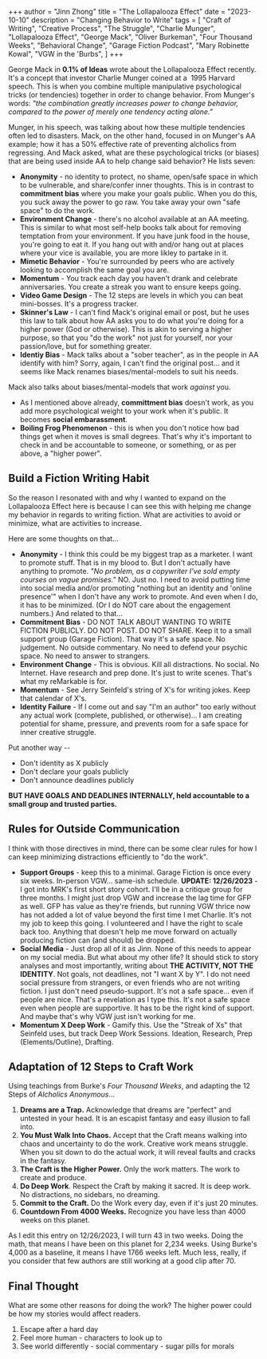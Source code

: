 +++
author = "Jinn Zhong"
title = "The Lollapalooza Effect"
date = "2023-10-10"
description = "Changing Behavior to Write"
tags = [
    "Craft of Writing",
    "Creative Process",
    "The Struggle",
    "Charlie Munger",
    "Lollapalooza Effect",
    "George Mack",
    "Oliver Burkeman",
    "Four Thousand Weeks",
    "Behavioral Change",
    "Garage Fiction Podcast",
    "Mary Robinette Kowal",
    "VGW in the 'Burbs",
]
+++

George Mack in **0.1% of Ideas** wrote about the Lollapalooza Effect recently.  It's a concept that investor Charlie Munger coined at a  1995 Harvard speech. This is when you combine multiple manipulative psychological tricks (or tendencies) together in order to change behavior. From Munger's words: _"the combination greatly increases power to change behavior, compared to the power of merely one tendency acting alone."_

Munger, in his speech, was talking about how these multiple tendencies often led to disasters. Mack, on the other hand, focused in on Munger's AA example; how it has a 50% effective rate of preventing alcholics from regressing. And Mack asked, what are these psychological tricks (or biases) that are being used inside AA to help change said behavior? He lists seven:

* **Anonymity** - no identity to protect, no shame, open/safe space in which to be vulnerable, and share/confer inner thoughts. This is in contrast to **commitment bias** where you make your goals public. When you do this, you suck away the power to go raw. You take away your own "safe space" to do the work.
* **Environment Change** - there's no alcohol available at an AA meeting. This is similar to what most self-help books talk about for removing temptation from your environment. If you have junk food in the house, you're going to eat it. If you hang out with and/or hang out at places where your vice is available, you are more likley to partake in it.
* **Mimetic Behavior** - You're surrounded by peers who are actively looking to accomplish the same goal you are.
* **Momentum** - You track each day you haven't drank and celebrate anniversaries. You create a streak you want to ensure keeps going.
* **Video Game Design** - The 12 steps are levels in which you can beat mini-bosses. It's a progress tracker.
* **Skinner's Law** - I can't find Mack's original email or post, but he uses this law to talk about how AA asks you to do what you're doing for a higher power (God or otherwise). This is akin to serving a higher purpose, so that you "do the work" not just for yourself, nor your passion/love, but for something greater.
* **Identiy Bias** - Mack talks about a "sober teacher", as in the people in AA identify with him? Sorry, again, I can't find the original post... and it seems like Mack renames biases/mental-models to suit his needs.

Mack also talks about biases/mental-models that work _against_ you.

* As I mentioned above already, **committment bias** doesn't work, as you add more psychological weight to your work when it's public. It becomes **social embarassment**.
* **Boiling Frog Phenomenon** - this is when you don't notice how bad things get when it moves is small degrees. That's why it's important to check in and be accountable to someone, or something, or as per above, a "higher power".

## Build a Fiction Writing Habit

So the reason I resonated with and why I wanted to expand on the Lollapalooza Effect here is because I can see this with helping me change my behavior in regards to writing fiction. What are activities to avoid or minimize, what are activities to increase.

Here are some thoughts on that...

* **Anonymity** - I think this could be my biggest trap as a marketer. I want to promote stuff. That is in my blood to. But I don't actually have anything to promote. _"No problem, as a copywriter I've sold empty courses on vague promises."_ NO. Just no. I need to avoid putting time into social media and/or promoting "nothing but an identity and 'online presence'" when I don't have any work to promote. And even when I do, it has to be minimized. (Or I do NOT care about the engagement numbers.) And related to that...
* **Commitment Bias** - DO NOT TALK ABOUT WANTING TO WRITE FICTION PUBLICLY. DO NOT POST. DO NOT SHARE. Keep it to a small support group (Garage Fiction). That way it's a safe space. No judgement. No outside commentary. No need to defend your psychic space. No need to answer to strangers.
* **Environment Change** - This is obvious. Kill all distractions. No social. No Internet. Have research and prep done. It's just to write scenes. That's what my reMarkable is for.
* **Momentum** - See Jerry Seinfeld's string of X's for writing jokes. Keep that calendar of X's.
* **Identity Failure** - If I come out and say "I'm an author" too early without any actual work (complete, published, or otherwise)... I am creating potential for shame, pressure, and prevents room for a safe space for inner creative struggle.

Put another way --
- Don't identity as X publicly
- Don't declare your goals publicly
- Don't announce deadlines publicly

**BUT HAVE GOALS AND DEADLINES INTERNALLY, held accountable to a small group and trusted parties.**

## Rules for Outside Communication

I think with those directives in mind, there can be some clear rules for how I can keep minimizing distractions efficiently to "do the work".

* **Support Groups** - keep this to a minimal. Garage Fiction is once every six weeks. In-person VGW... same-ish schedule. **UPDATE: 12/26/2023** - I got into MRK's first short story cohort. I'll be in a critique group for three months. I might just drop VGW and increase the lag time for GFP as well. GFP has value as they're friends, but running VGW thrice now has not added a lot of value beyond the first time I met Charlie. It's not my job to keep this going. I volunteered and I have the right to scale back too. Anything that doesn't help me move forward on actually producing fiction can (and should) be dropped.
* **Social Media** - Just drop all of it as Jinn. None of this needs to appear on my social media. But what about my other life? It should stick to story analyses and most importantly, writing about **THE ACTIVITY, NOT THE IDENTITY**. Not goals, not deadlines, not "I want X by Y". I do not need social pressure from strangers, or even friends who are not writing fiction. I just don't need pseudo-support. It's not a safe space... even if people are nice. That's a revelation as I type this. It's not a safe space even when people are supportive. It has to be the right kind of support. And maybe that's why VGW just isn't working for me.
* **Momentum X Deep Work** - Gamify this. Use the "Streak of Xs" that Seinfeld uses, but track Deep Work Sessions. Ideation, Research, Prep (Elements/Outline), Drafting.

## Adaptation of 12 Steps to Craft Work

Using teachings from Burke's _Four Thousand Weeks_, and adapting the 12 Steps of _Alcholics Anonymous_...

1. **Dreams are a Trap.** Acknowledge that dreams are "perfect" and untested in your head. It is an escapist fantasy and easy illusion to fall into.
2. **You Must Walk Into Chaos.** Accept that the Craft means walking into chaos and uncertainty to do the work. Creative work means struggle. When you sit down to do the actual work, it will reveal faults and cracks in the fantasy.
3. **The Craft is the Higher Power.** Only the work matters. The work to create and produce.
4. **Do Deep Work**. Respect the Craft by making it sacred. It is deep work. No distractions, no sidebars, no dreaming.
5. **Commit to the Craft.** Do the Work every day, even if it's just 20 minutes.
6. **Countdown From 4000 Weeks.** Recognize you have less than 4000 weeks on this planet.

As I edit this entry on 12/26/2023, I will turn 43 in two weeks. Doing the math, that means I have been on this planet for 2,234 weeks. Using Burke's 4,000 as a baseline, it means I have 1766 weeks left. Much less, really, if you consider that few authors are still working at a good clip after 70.

## Final Thought

What are some other reasons for doing the work? The higher power could be how my stories would affect readers.

1. Escape after a hard day
2. Feel more human - characters to look up to
3. See world differently - social commentary - sugar pills for morals
